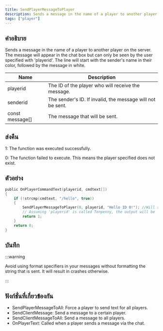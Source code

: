 ```yaml
---
title: SendPlayerMessageToPlayer
description: Sends a message in the name of a player to another player on the server.
tags: ["player"]
---
```


## คำอธิบาย

Sends a message in the name of a player to another player on the server. The message will appear in the chat box but can only be seen by the user specified with 'playerid'. The line will start with the sender's name in their color, followed by the message in white.

| Name            | Description                                                |
| --------------- | ---------------------------------------------------------- |
| playerid        | The ID of the player who will receive the message.         |
| senderid        | The sender's ID. If invalid, the message will not be sent. |
| const message[] | The message that will be sent.                             |

## ส่งคืน

1: The function was executed successfully.

0: The function failed to execute. This means the player specified does not exist.

## ตัวอย่าง

```c
public OnPlayerCommandText(playerid, cmdtext[])
{
    if (!strcmp(cmdtext, "/hello", true))
    {
        SendPlayerMessageToPlayer(0, playerid, "Hello ID 0!"); //Will send a message to the user with the ID 0 in the name of the user who typed '/hello'.
        // Assuming 'playerid' is called Tenpenny, the output will be 'Tenpenny: Hello ID 0!'
        return 1;
    }
    return 0;
}
```

## บันทึก

:::warning

Avoid using format specifiers in your messages without formatting the string that is sent. It will result in crashes otherwise.

:::

## ฟังก์ชั่นที่เกี่ยวข้องกัน

- SendPlayerMessageToAll: Force a player to send text for all players.
- SendClientMessage: Send a message to a certain player.
- SendClientMessageToAll: Send a message to all players.
- OnPlayerText: Called when a player sends a message via the chat.
